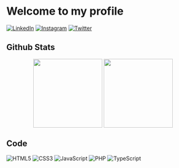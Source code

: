 # Welcome to my profile

[![LinkedIn](https://img.shields.io/badge/LinkedIn-0077B5?style=for-the-badge&logo=linkedin&logoColor=white)](https://www.linkedin.com/in/guilherme-perinotti/)
[![Instagram](https://img.shields.io/badge/Instagram-E4405F?style=for-the-badge&logo=instagram&logoColor=white)](https://www.instagram.com/eu.perinotti/)
[![Twitter](https://img.shields.io/badge/Twitter-1DA1F2?style=for-the-badge&logo=twitter&logoColor=white)](https://twitter.com/euperinotti)

## Github Stats

<p align="center">
<img height="180em" src="https://github-readme-stats.vercel.app/api?username=euperinotti&show_icons=true&theme=github_dark" align="center"/>
<img height="180em" src="https://github-readme-stats.vercel.app/api/top-langs/?username=euperinotti&layout=compact&theme=github_dark&hide=ejs,css,html,mustache" align="center"/>
</p>

## Code

![HTML5](https://img.shields.io/badge/html5-%23E34F26.svg?style=for-the-badge&logo=html5&logoColor=white)
![CSS3](https://img.shields.io/badge/css3-%231572B6.svg?style=for-the-badge&logo=css3&logoColor=white)
![JavaScript](https://img.shields.io/badge/JavaScript-F7DF1E?style=for-the-badge&logo=javascript&logoColor=black)
![PHP](https://img.shields.io/badge/php-%23777BB4.svg?style=for-the-badge&logo=php&logoColor=white)
![TypeScript](https://img.shields.io/badge/typescript-%23007ACC.svg?style=for-the-badge&logo=typescript&logoColor=white)
